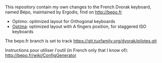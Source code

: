 This repository contain my own changes to the French Dvorak keyboard,
named Bépo, maintained by Ergodis, find on http://bepo.fr

* Optimo: optimized layout for Orthogonal keyboards
* [Optima](optima): optimized layout with A fingers position, for staggered ISO keyboards

The bepo.fr branch is set to track https://git.tuxfamily.org/dvorak/pilotes.git

Instructions pour utiliser l'outil (in French only that I know of): http://bepo.fr/wiki/ConfigGenerator
